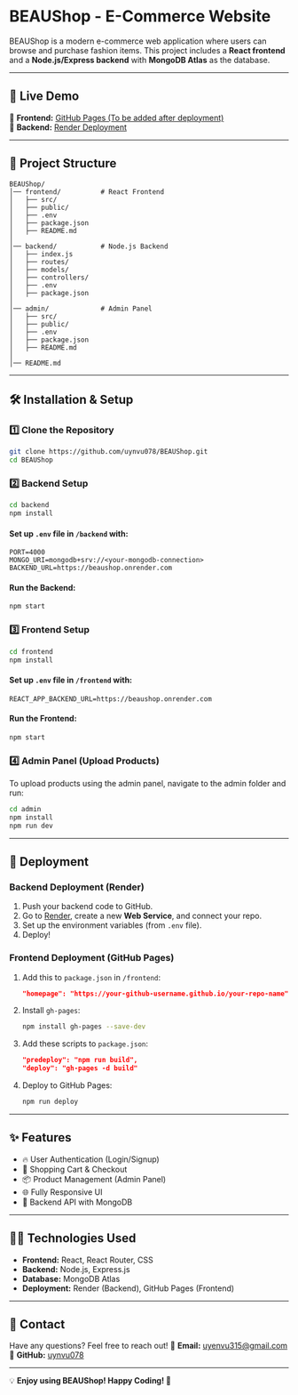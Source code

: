 # BEAUShop - E-Commerce Website

BEAUShop is a modern e-commerce web application where users can browse and purchase fashion items. This project includes a **React frontend** and a **Node.js/Express backend** with **MongoDB Atlas** as the database.

---

## 🚀 Live Demo
🔗 **Frontend:** [GitHub Pages (To be added after deployment)](https://your-github-username.github.io/your-repo-name/)  
🔗 **Backend:** [Render Deployment](https://beaushop.onrender.com)

---

## 📂 Project Structure
```
BEAUShop/
│── frontend/          # React Frontend
│   ├── src/
│   ├── public/
│   ├── .env
│   ├── package.json
│   ├── README.md
│
│── backend/           # Node.js Backend
│   ├── index.js
│   ├── routes/
│   ├── models/
│   ├── controllers/
│   ├── .env
│   ├── package.json
│
│── admin/             # Admin Panel
│   ├── src/
│   ├── public/
│   ├── .env
│   ├── package.json
│   ├── README.md
│
│── README.md          
```

---

## 🛠️ Installation & Setup

### **1️⃣ Clone the Repository**
```sh
git clone https://github.com/uynvu078/BEAUShop.git
cd BEAUShop
```

### **2️⃣ Backend Setup**
```sh
cd backend
npm install
```
#### **Set up `.env` file in `/backend` with:**
```env
PORT=4000
MONGO_URI=mongodb+srv://<your-mongodb-connection>
BACKEND_URL=https://beaushop.onrender.com
```
#### **Run the Backend:**
```sh
npm start
```

### **3️⃣ Frontend Setup**
```sh
cd frontend
npm install
```
#### **Set up `.env` file in `/frontend` with:**
```env
REACT_APP_BACKEND_URL=https://beaushop.onrender.com
```
#### **Run the Frontend:**
```sh
npm start
```

### **4️⃣ Admin Panel (Upload Products)**
To upload products using the admin panel, navigate to the admin folder and run:
```sh
cd admin
npm install
npm run dev
```

---

## 🚀 Deployment

### **Backend Deployment (Render)**
1. Push your backend code to GitHub.
2. Go to [Render](https://render.com/), create a new **Web Service**, and connect your repo.
3. Set up the environment variables (from `.env` file).
4. Deploy!

### **Frontend Deployment (GitHub Pages)**
1. Add this to `package.json` in `/frontend`:
   ```json
   "homepage": "https://your-github-username.github.io/your-repo-name"
   ```
2. Install `gh-pages`:
   ```sh
   npm install gh-pages --save-dev
   ```
3. Add these scripts to `package.json`:
   ```json
   "predeploy": "npm run build",
   "deploy": "gh-pages -d build"
   ```
4. Deploy to GitHub Pages:
   ```sh
   npm run deploy
   ```

---

## ✨ Features
- 🔥 User Authentication (Login/Signup)
- 🛒 Shopping Cart & Checkout
- 📦 Product Management (Admin Panel)
- 🌐 Fully Responsive UI
- 🚀 Backend API with MongoDB

---

## 👨‍💻 Technologies Used
- **Frontend:** React, React Router, CSS
- **Backend:** Node.js, Express.js
- **Database:** MongoDB Atlas
- **Deployment:** Render (Backend), GitHub Pages (Frontend)

---

## 📩 Contact
Have any questions? Feel free to reach out!
📧 **Email:** uyenvu315@gmail.com  
🔗 **GitHub:** [uynvu078](https://github.com/uynvu078)

---

💡 **Enjoy using BEAUShop! Happy Coding! 🚀**

